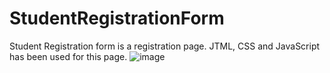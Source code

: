 # StudentRegistrationForm
Student Registration form is a registration page. JTML, CSS and JavaScript has been used for this page.
![image](https://user-images.githubusercontent.com/52660348/114420862-58315e80-9bd2-11eb-95d5-60707748d3b7.png)
